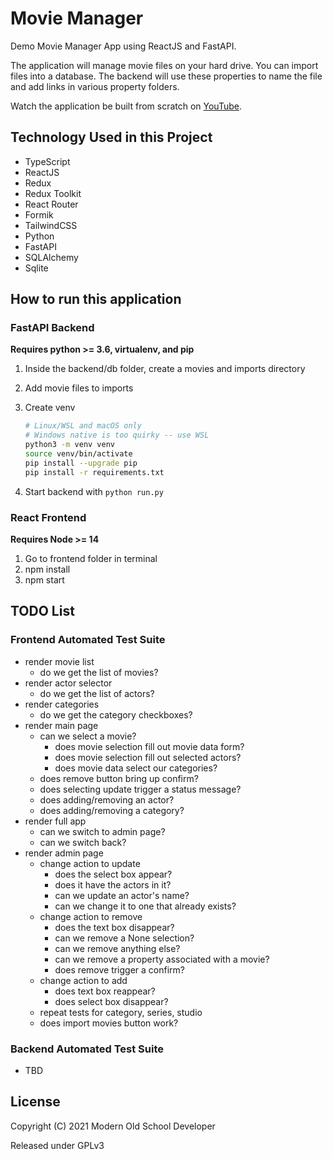 # Movie Manager

Demo Movie Manager App using ReactJS and FastAPI.

The application will manage movie files on your hard drive.
You can import files into a database.
The backend will use these properties to name the file and add links in various property folders.

Watch the application be built from scratch on
[YouTube](https://www.youtube.com/playlist?list=PLRuA8IBw6y5WSh5Gc48xJ72YpK5kKA-oL).

## Technology Used in this Project

- TypeScript
- ReactJS
- Redux
- Redux Toolkit
- React Router
- Formik
- TailwindCSS
- Python
- FastAPI
- SQLAlchemy
- Sqlite

## How to run this application

### FastAPI Backend

**Requires python >= 3.6, virtualenv, and pip**

1. Inside the backend/db folder, create a movies and imports directory
1. Add movie files to imports
1. Create venv

    ```bash
    # Linux/WSL and macOS only
    # Windows native is too quirky -- use WSL
    python3 -m venv venv
    source venv/bin/activate
    pip install --upgrade pip
    pip install -r requirements.txt
    ```

1. Start backend with `python run.py`

### React Frontend

**Requires Node >= 14**

1. Go to frontend folder in terminal
2. npm install
3. npm start

## TODO List

### Frontend Automated Test Suite

- render movie list
  - do we get the list of movies?
- render actor selector
  - do we get the list of actors?
- render categories
  - do we get the category checkboxes?
- render main page
  - can we select a movie?
    - does movie selection fill out movie data form?
    - does movie selection fill out selected actors?
    - does movie data select our categories?
  - does remove button bring up confirm?
  - does selecting update trigger a status message?
  - does adding/removing an actor?
  - does adding/removing a category?
- render full app
  - can we switch to admin page?
  - can we switch back?
- render admin page
  - change action to update
    - does the select box appear?
    - does it have the actors in it?
    - can we update an actor's name?
    - can we change it to one that already exists?
  - change action to remove
    - does the text box disappear?
    - can we remove a None selection?
    - can we remove anything else?
    - can we remove a property associated with a movie?
    - does remove trigger a confirm?
  - change action to add
    - does text box reappear?
    - does select box disappear?
  - repeat tests for category, series, studio
  - does import movies button work?

### Backend Automated Test Suite

- TBD

## License

Copyright (C) 2021 Modern Old School Developer

Released under GPLv3
